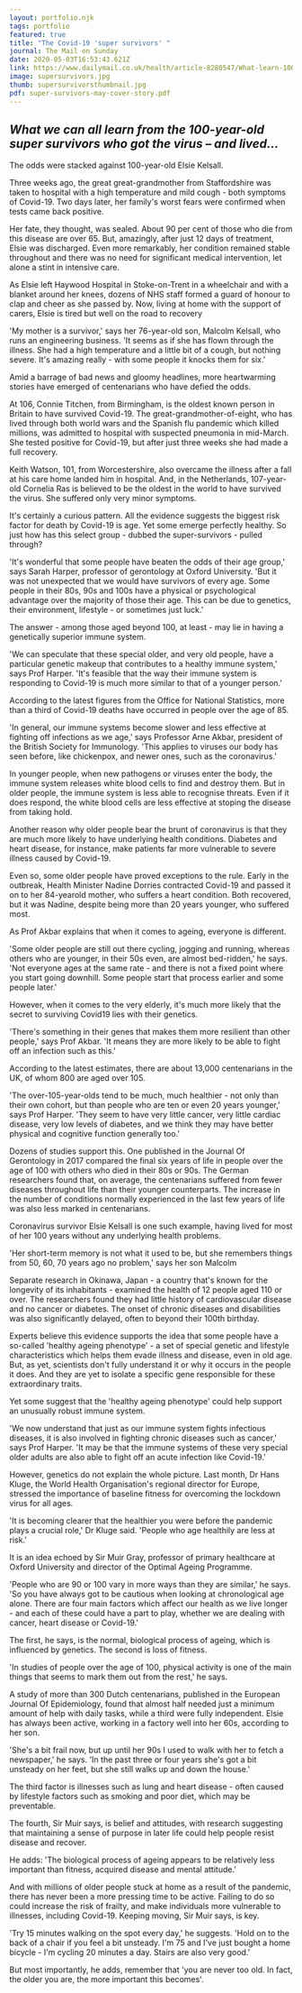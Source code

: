 ```yaml
---
layout: portfolio.njk
tags: portfolio
featured: true
title: "The Covid-19 'super survivors' "
journal: The Mail on Sunday
date: 2020-05-03T16:53:43.621Z
link: https://www.dailymail.co.uk/health/article-8280547/What-learn-100-year-old-super-survivors-caught-coronavirus-lived.html
image: supersurvivors.jpg
thumb: supersurvivorsthumbnail.jpg
pdf: super-survivors-may-cover-story.pdf
---
```

## ***What we can all learn from the 100-year-old super survivors who got the virus – and lived...*** 

The odds were stacked against 100-year-old Elsie Kelsall. 

Three weeks ago, the great great-grandmother from Staffordshire was taken to hospital with a high temperature and mild cough - both symptoms of Covid-19. Two days later, her family's worst fears were confirmed when tests came back positive.

Her fate, they thought, was sealed. About 90 per cent of those who die from this disease are over 65. But, amazingly, after just 12 days of treatment, Elsie was discharged. Even more remarkably, her condition remained stable throughout and there was no need for significant medical intervention, let alone a stint in intensive care.

As Elsie left Haywood Hospital in Stoke-on-Trent in a wheelchair and with a blanket around her knees, dozens of NHS staff formed a guard of honour to clap and cheer as she passed by. Now, living at home with the support of carers, Elsie is tired but well on the road to recovery

'My mother is a survivor,' says her 76-year-old son, Malcolm Kelsall, who runs an engineering business. 'It seems as if she has flown through the illness. She had a high temperature and a little bit of a cough, but nothing severe. It's amazing really - with some people it knocks them for six.'

Amid a barrage of bad news and gloomy headlines, more heartwarming stories have emerged of centenarians who have defied the odds. 

At 106, Connie Titchen, from Birmingham, is the oldest known person in Britain to have survived Covid-19. The great-grandmother-of-eight, who has lived through both world wars and the Spanish flu pandemic which killed millions, was admitted to hospital with suspected pneumonia in mid-March. She tested positive for Covid-19, but after just three weeks she had made a full recovery.

Keith Watson, 101, from Worcestershire, also overcame the illness after a fall at his care home landed him in hospital. And, in the Netherlands, 107-year-old Cornelia Ras is believed to be the oldest in the world to have survived the virus. She suffered only very minor symptoms.

It's certainly a curious pattern. All the evidence suggests the biggest risk factor for death by Covid-19 is age. Yet some emerge perfectly healthy. So just how has this select group - dubbed the super-survivors - pulled through?

'It's wonderful that some people have beaten the odds of their age group,' says Sarah Harper, professor of gerontology at Oxford University. 'But it was not unexpected that we would have survivors of every age. Some people in their 80s, 90s and 100s have a physical or psychological advantage over the majority of those their age. This can be due to genetics, their environment, lifestyle - or sometimes just luck.'

The answer - among those aged beyond 100, at least - may lie in having a genetically superior immune system. 

'We can speculate that these special older, and very old people, have a particular genetic makeup that contributes to a healthy immune system,' says Prof Harper. 'It's feasible that the way their immune system is responding to Covid-19 is much more similar to that of a younger person.'

According to the latest figures from the Office for National Statistics, more than a third of Covid-19 deaths have occurred in people over the age of 85.

'In general, our immune systems become slower and less effective at fighting off infections as we age,' says Professor Arne Akbar, president of the British Society for Immunology. 'This applies to viruses our body has seen before, like chickenpox, and newer ones, such as the coronavirus.'

In younger people, when new pathogens or viruses enter the body, the immune system releases white blood cells to find and destroy them. But in older people, the immune system is less able to recognise threats. Even if it does respond, the white blood cells are less effective at stoping the disease from taking hold.

Another reason why older people bear the brunt of coronavirus is that they are much more likely to have underlying health conditions. Diabetes and heart disease, for instance, make patients far more vulnerable to severe illness caused by Covid-19.

Even so, some older people have proved exceptions to the rule. Early in the outbreak, Health Minister Nadine Dorries contracted Covid-19 and passed it on to her 84-yearold mother, who suffers a heart condition. Both recovered, but it was Nadine, despite being more than 20 years younger, who suffered most.

As Prof Akbar explains that when it comes to ageing, everyone is different. 

'Some older people are still out there cycling, jogging and running, whereas others who are younger, in their 50s even, are almost bed-ridden,' he says. 'Not everyone ages at the same rate - and there is not a fixed point where you start going downhill. Some people start that process earlier and some people later.'

However, when it comes to the very elderly, it's much more likely that the secret to surviving Covid19 lies with their genetics. 

'There's something in their genes that makes them more resilient than other people,' says Prof Akbar. 'It means they are more likely to be able to fight off an infection such as this.' 

According to the latest estimates, there are about 13,000 centenarians in the UK, of whom 800 are aged over 105.

'The over-105-year-olds tend to be much, much healthier - not only than their own cohort, but than people who are ten or even 20 years younger,' says Prof Harper. 'They seem to have very little cancer, very little cardiac disease, very low levels of diabetes, and we think they may have better physical and cognitive function generally too.' 

Dozens of studies support this. One published in the Journal Of Gerontology in 2017 compared the final six years of life in people over the age of 100 with others who died in their 80s or 90s. The German researchers found that, on average, the centenarians suffered from fewer diseases throughout life than their younger counterparts. The increase in the number of conditions normally experienced in the last few years of life was also less marked in centenarians.

Coronavirus survivor Elsie Kelsall is one such example, having lived for most of her 100 years without any underlying health problems. 

'Her short-term memory is not what it used to be, but she remembers things from 50, 60, 70 years ago no problem,' says her son Malcolm

Separate research in Okinawa, Japan - a country that's known for the longevity of its inhabitants - examined the health of 12 people aged 110 or over. The researchers found they had little history of cardiovascular disease and no cancer or diabetes. The onset of chronic diseases and disabilities was also significantly delayed, often to beyond their 100th birthday.

Experts believe this evidence supports the idea that some people have a so-called 'healthy ageing phenotype' - a set of special genetic and lifestyle characteristics which helps them evade illness and disease, even in old age. But, as yet, scientists don't fully understand it or why it occurs in the people it does. And they are yet to isolate a specific gene responsible for these extraordinary traits. 

Yet some suggest that the 'healthy ageing phenotype' could help support an unusually robust immune system.

'We now understand that just as our immune system fights infectious diseases, it is also involved in fighting chronic diseases such as cancer,' says Prof Harper. 'It may be that the immune systems of these very special older adults are also able to fight off an acute infection like Covid-19.' 

However, genetics do not explain the whole picture. Last month, Dr Hans Kluge, the World Health Organisation's regional director for Europe, stressed the importance of baseline fitness for overcoming the lockdown virus for all ages. 

'It is becoming clearer that the healthier you were before the pandemic plays a crucial role,' Dr Kluge said. 'People who age healthily are less at risk.' 

It is an idea echoed by Sir Muir Gray, professor of primary healthcare at Oxford University and director of the Optimal Ageing Programme.

'People who are 90 or 100 vary in more ways than they are similar,' he says. 'So you have always got to be cautious when looking at chronological age alone. There are four main factors which affect our health as we live longer - and each of these could have a part to play, whether we are dealing with cancer, heart disease or Covid-19.' 

The first, he says, is the normal, biological process of ageing, which is influenced by genetics. The second is loss of fitness.

'In studies of people over the age of 100, physical activity is one of the main things that seems to mark them out from the rest,' he says.

A study of more than 300 Dutch centenarians, published in the European Journal Of Epidemiology, found that almost half needed just a minimum amount of help with daily tasks, while a third were fully independent. Elsie has always been active, working in a factory well into her 60s, according to her son.

'She's a bit frail now, but up until her 90s I used to walk with her to fetch a newspaper,' he says. 'In the past three or four years she's got a bit unsteady on her feet, but she still walks up and down the house.' 

The third factor is illnesses such as lung and heart disease - often caused by lifestyle factors such as smoking and poor diet, which may be preventable.

The fourth, Sir Muir says, is belief and attitudes, with research suggesting that maintaining a sense of purpose in later life could help people resist disease and recover. 

He adds: 'The biological process of ageing appears to be relatively less important than fitness, acquired disease and mental attitude.' 

And with millions of older people stuck at home as a result of the pandemic, there has never been a more pressing time to be active. Failing to do so could increase the risk of frailty, and make individuals more vulnerable to illnesses, including Covid-19. Keeping moving, Sir Muir says, is key.

'Try 15 minutes walking on the spot every day,' he suggests. 'Hold on to the back of a chair if you feel a bit unsteady. I'm 75 and I've just bought a home bicycle - I'm cycling 20 minutes a day. Stairs are also very good.' 

But most importantly, he adds, remember that 'you are never too old. In fact, the older you are, the more important this becomes'.